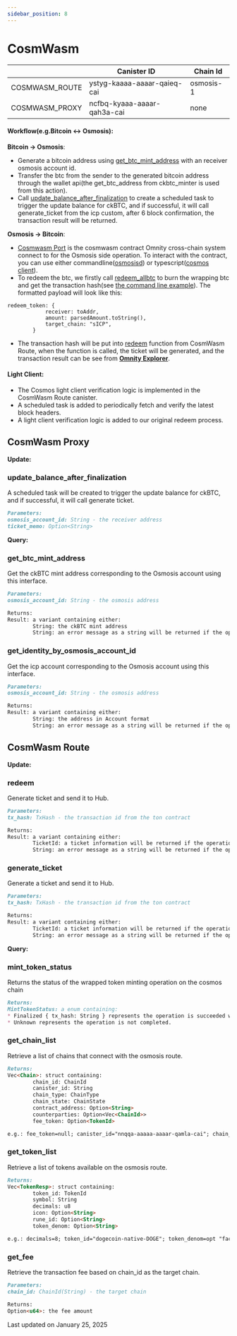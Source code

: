 ```yaml
---
sidebar_position: 8
---
```


# CosmWasm

|  | Canister ID | Chain Id |
| --- | --- | --- |
| COSMWASM_ROUTE | ystyg-kaaaa-aaaar-qaieq-cai | osmosis-1 |
| COSMWASM_PROXY | ncfbq-kyaaa-aaaar-qah3a-cai | none |

#### Workflow(e.g.Bitcoin <-> Osmosis): 
**Bitcoin -> Osmosis**:
* Generate a bitcoin address using [get_btc_mint_address](https://docs.omnity.network/docs/Omnity-Hub/cosmwasm#get_btc_mint_address) with an receiver osmosis account id.
* Transfer the btc from the sender to the generated bitcoin address through the wallet api(the get_btc_address from ckbtc_minter is used from this action).
* Call [update_balance_after_finalization](https://docs.omnity.network/docs/Omnity-Hub/cosmwasm#update_balance_after_finalization) to create a scheduled task to trigger the update balance for ckBTC, and if successful, it will call generate_ticket from the icp custom, after 6 block confirmation, the transaction result will be returned.

**Osmosis -> Bitcoin**:
* [Cosmwasm Port](https://github.com/octopus-network/omnity-port-cosmos) is the cosmwasm contract Omnity cross-chain system connect to for the Osmosis side operation. To interact with the contract, you can use either commandline([osmosisd](https://docs.osmosis.zone/osmosis-core/osmosisd/)) or typescript([cosmos client](https://www.npmjs.com/package/@cosmjs/cosmwasm-stargate)).
* To redeem the btc, we firstly call [redeem_allbtc](https://github.com/octopus-network/omnity-port-cosmos/blob/main/src/contract.rs) to burn the wrapping btc and get the transaction hash(see [the command line example](https://github.com/octopus-network/omnity-port-cosmos?tab=readme-ov-file#testnet-deploy-cli)). The formatted payload will look like this: 
```code title="Typescript"
redeem_token: {
            receiver: toAddr,
            amount: parsedAmount.toString(),
            target_chain: "sICP",
        }
```
* The transaction hash will be put into [redeem](https://docs.omnity.network/docs/Omnity-Hub/cosmwasm#redeem) function from CosmWasm Route, when the function is called, the ticket will be generated, and the transaction result can be see from **[Omnity Explorer](https://explorer.omnity.network/)**.

#### Light Client:
* The Cosmos light client verification logic is implemented in the CosmWasm Route canister.
* A scheduled task is added to periodically fetch and verify the latest block headers.
* A light client verification logic is added to our original redeem process.

## CosmWasm Proxy
**Update:**
### update_balance_after_finalization
A scheduled task will be created to trigger the update balance for ckBTC, and if successful, it will call generate ticket.
```md title="update_balance_after_finalization(osmosis_account_id: String, ticket_memo: Option<String>)"
Parameters:
osmosis_account_id: String - the receiver address
ticket_memo: Option<String>
```

**Query:**
### get_btc_mint_address
Get the ckBTC mint address corresponding to the Osmosis account using this interface.
```md title="get_btc_mint_address(osmosis_account_id: String) -> Result<String, String>"
Parameters:
osmosis_account_id: String - the osmosis address

Returns:
Result: a variant containing either:
        String: the ckBTC mint address
        String: an error message as a string will be returned if the operation fails
```

### get_identity_by_osmosis_account_id
Get the icp account corresponding to the Osmosis account using this interface.
```md title="get_identity_by_osmosis_account_id(osmosis_account_id: String) -> Result<Account, String>"
Parameters:
osmosis_account_id: String - the osmosis address

Returns:
Result: a variant containing either:
        String: the address in Account format
        String: an error message as a string will be returned if the operation fails
```

## CosmWasm Route
**Update:**
### redeem
Generate ticket and send it to Hub.
```md title="redeem(tx_hash: TxHash) -> std::result::Result<TicketId, String>"
Parameters:
tx_hash: TxHash - the transaction id from the ton contract

Returns:
Result: a variant containing either:
        TicketId: a ticket information will be returned if the operation succeeds
        String: an error message as a string will be returned if the operation fails
```

### generate_ticket
Generate a ticket and send it to Hub.
```md title="generate_ticket(tx_hash: TxHash) -> std::result::Result<TicketId, String>"
Parameters:
tx_hash: TxHash - the transaction id from the ton contract

Returns:
Result: a variant containing either:
        TicketId: a ticket information will be returned if the operation succeeds
        String: an error message as a string will be returned if the operation fails
```

**Query:**
### mint_token_status
Returns the status of the wrapped token minting operation on the cosmos chain
```md title="mint_token_status(ticket_id: String) -> MintTokenStatus"
Returns:
MintTokenStatus: a enum containing:
* Finalized { tx_hash: String } represents the operation is succeeded with the transaction hash on the cosmos chain.
* Unknown represents the operation is not completed.
```

### get_chain_list
Retrieve a list of chains that connect with the osmosis route.
```md title="get_chain_list() -> Vec<Chain>"
Returns:
Vec<Chain>: struct containing:
        chain_id: ChainId
        canister_id: String
        chain_type: ChainType
        chain_state: ChainState
        contract_address: Option<String>
        counterparties: Option<Vec<ChainId>>
        fee_token: Option<TokenId>

e.g.: fee_token=null; canister_id="nnqqa-aaaaa-aaaar-qamla-cai"; chain_id="Dogecoin"; counterparties=opt vec {"osmosis-1"}; chain_state=variant {Active}; chain_type=variant {SettlementChain}; contract_address=null
```

### get_token_list
Retrieve a list of tokens available on the osmosis route.
```md title="get_token_list() -> Vec<TokenResp>"
Returns:
Vec<TokenResp>: struct containing:
        token_id: TokenId
        symbol: String
        decimals: u8
        icon: Option<String>
        rune_id: Option<String>
        token_denom: Option<String>

e.g.: decimals=8; token_id="dogecoin-native-DOGE"; token_denom=opt "factory/osmo10c4y9csfs8q7mtvfg4p9gd8d0acx0hpc2mte9xqzthd7rd3348tsfhaesm/dogecoin-native-DOGE"; icon=opt "https://cryptologos.cc/logos/dogecoin-doge-logo.svg"; rune_id=null; symbol="DOGE"
```
### get_fee
Retrieve the transaction fee based on chain_id as the target chain.
```md title="get_fee(chain_id: ChainId) -> Option<u64>"
Parameters:
chain_id: ChainId(String) - the target chain

Returns:
Option<u64>: the fee amount
```

Last updated on January 25, 2025